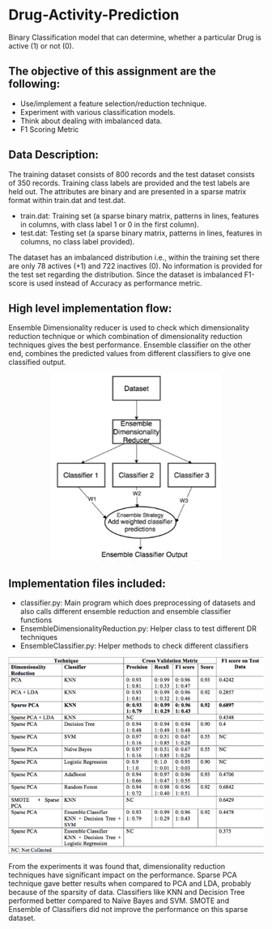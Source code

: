 # Drug-Activity-Prediction
Binary Classification model that can determine, whether a particular Drug is active (1) or not (0).

## The objective of this assignment are the following:
* Use/implement a feature selection/reduction technique.   
* Experiment with various classification models.
* Think about dealing with imbalanced data.
* F1 Scoring Metric

## Data Description:
The training dataset consists of 800 records and the test dataset consists of 350 records. Training class labels are provided and the test labels are held out. The attributes are binary and are presented in a sparse matrix format within train.dat and test.dat.
* train.dat: Training set (a sparse binary matrix, patterns in lines, features in columns, with class label 1 or 0 in the first column).
* test.dat: Testing set (a sparse binary matrix, patterns in lines, features in columns, no class label provided).

The dataset has an imbalanced distribution i.e., within the training set there are only 78 actives (+1) and 722 inactives (0). No information is provided for the test set regarding the distribution. Since the dataset is imbalanced F1-score is used instead of Accuracy as performance metric.

## High level implementation flow:
Ensemble Dimensionality reducer is used to check which dimensionality reduction technique or which combination of dimensionality reduction techniques gives the best performance. Ensemble classifier on the other end, combines the predicted values from different classifiers to give one classified output. 

<p align="center">
  <img src="https://github.com/nivedithabhandary/Drug-Activity-Prediction/blob/master/Flow_diagram.png">
</p>

## Implementation files included:
* classifier.py: Main program which does preprocessing of datasets and also calls different ensemble reduction and ensemble classifier functions
* EnsembleDimensionalityReduction.py: Helper class to test different DR techniques
* EnsembleClassifier.py: Helper methods to check different classifiers

<p align="center">
  <img src="https://github.com/nivedithabhandary/Drug-Activity-Prediction/blob/master/Results.png">
</p>

From the experiments it was found that, dimensionality reduction techniques have significant impact on the performance. Sparse PCA technique gave better results when compared to PCA and LDA, probably because of the sparsity of data. Classifiers like KNN and Decision Tree performed better compared to Naïve Bayes and SVM. SMOTE and Ensemble of Classifiers did not improve the performance on this sparse dataset.

